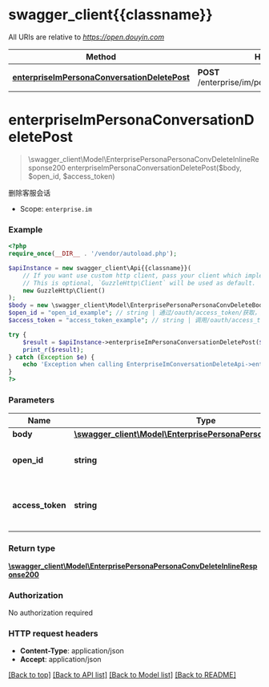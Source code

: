 # swagger_client{{classname}}

All URIs are relative to *https://open.douyin.com*

Method | HTTP request | Description
------------- | ------------- | -------------
[**enterpriseImPersonaConversationDeletePost**](EnterpriseImConversationDeleteApi.md#enterpriseImPersonaConversationDeletePost) | **POST** /enterprise/im/persona/conversation/delete/ | 删除客服会话

# **enterpriseImPersonaConversationDeletePost**
> \swagger_client\Model\EnterprisePersonaPersonaConvDeleteInlineResponse200 enterpriseImPersonaConversationDeletePost($body, $open_id, $access_token)

删除客服会话

* Scope: `enterprise.im`

### Example
```php
<?php
require_once(__DIR__ . '/vendor/autoload.php');

$apiInstance = new swagger_client\Api{{classname}}(
    // If you want use custom http client, pass your client which implements `GuzzleHttp\ClientInterface`.
    // This is optional, `GuzzleHttp\Client` will be used as default.
    new GuzzleHttp\Client()
);
$body = new \swagger_client\Model\EnterprisePersonaPersonaConvDeleteBody(); // \swagger_client\Model\EnterprisePersonaPersonaConvDeleteBody | 
$open_id = "open_id_example"; // string | 通过/oauth/access_token/获取，用户唯一标志
$access_token = "access_token_example"; // string | 调用/oauth/access_token/生成的token，此token需要用户授权。

try {
    $result = $apiInstance->enterpriseImPersonaConversationDeletePost($body, $open_id, $access_token);
    print_r($result);
} catch (Exception $e) {
    echo 'Exception when calling EnterpriseImConversationDeleteApi->enterpriseImPersonaConversationDeletePost: ', $e->getMessage(), PHP_EOL;
}
?>
```

### Parameters

Name | Type | Description  | Notes
------------- | ------------- | ------------- | -------------
 **body** | [**\swagger_client\Model\EnterprisePersonaPersonaConvDeleteBody**](../Model/EnterprisePersonaPersonaConvDeleteBody.md)|  |
 **open_id** | **string**| 通过/oauth/access_token/获取，用户唯一标志 |
 **access_token** | **string**| 调用/oauth/access_token/生成的token，此token需要用户授权。 |

### Return type

[**\swagger_client\Model\EnterprisePersonaPersonaConvDeleteInlineResponse200**](../Model/EnterprisePersonaPersonaConvDeleteInlineResponse200.md)

### Authorization

No authorization required

### HTTP request headers

 - **Content-Type**: application/json
 - **Accept**: application/json

[[Back to top]](#) [[Back to API list]](../../README.md#documentation-for-api-endpoints) [[Back to Model list]](../../README.md#documentation-for-models) [[Back to README]](../../README.md)

